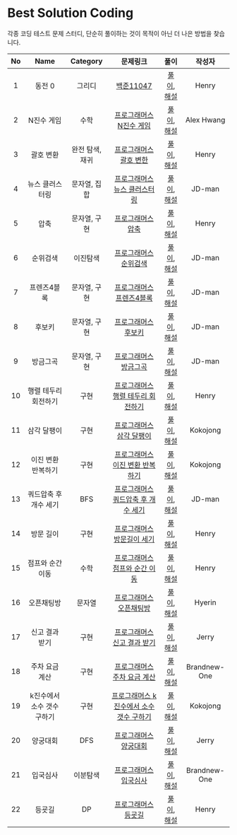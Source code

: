 # Best Solution Coding

각종 코딩 테스트 문제 스터디, 단순히 풀이하는 것이 목적이 아닌 더 나은 방법을 찾습니다.

|No|Name|Category|문제링크|풀이|작성자|
|:-:|:---:|:--------:|:------:|:--:|:-----:|
|1|동전 0|그리디|[백준11047](https://www.acmicpc.net/problem/11047)|[풀이](Solutions/BOJ/Greedy/BOJ11047.swift), [해설](https://blog.naver.com/raphaelra44/222546195826)|Henry|
|2|N진수 게임|수학|[프로그래머스 N진수 게임](https://programmers.co.kr/learn/courses/30/lessons/17687)|[풀이](Solutions/Programmers/Math/Ngame.swift), [해설](https://cksgh.tistory.com/entry/N%EC%A7%84%EC%88%98-%EA%B2%8C%EC%9E%84-Swift)|Alex Hwang|
|3|괄호 변환|완전 탐색, 재귀|[프로그래머스 괄호 변한](https://programmers.co.kr/learn/courses/30/lessons/60058)|[풀이](Solutions/Programmers/Recursive/BracketTranslate.swift), [해설](https://blog.naver.com/raphaelra44/222566491277)|Henry|
|4|뉴스 클러스터링|문자열, 집합|[프로그래머스 뉴스 클러스터링](https://programmers.co.kr/learn/courses/30/lessons/17677)|[풀이](Solutions/Programmers/Set/News/README.md), [해설](Solutions/Programmers/Set/News/README.md)|JD-man|
|5|압축|문자열, 구현|[프로그래머스 압축](https://programmers.co.kr/learn/courses/30/lessons/17684)|[풀이](Solutions/Programmers/String/Compress.swift), [해설](https://blog.naver.com/raphaelra44/222591530538)|Henry|
|6|순위검색|이진탐색|[프로그래머스 순위검색](https://programmers.co.kr/learn/courses/30/lessons/72412)|[풀이](Solutions/Programmers/BinarySearch/SearchRank.md), [해설](Solutions/Programmers/BinarySearch/SearchRank.md)|JD-man|
|7|프렌즈4블록|문자열, 구현|[프로그래머스 프렌즈4블록](https://programmers.co.kr/learn/courses/30/lessons/17679)|[풀이](Solutions/Programmers/Recursive/4Block.md), [해설](Solutions/Programmers/Recursive/4Block.md)|JD-man|
|8|후보키|문자열, 구현|[프로그래머스 후보키](https://programmers.co.kr/learn/courses/30/lessons/42890)|[풀이](Solutions/Programmers/String/CandidateKey.md), [해설](Solutions/Programmers/String/CandidateKey.md)|JD-man|
|9|방금그곡|문자열, 구현|[프로그래머스 방금그곡](https://programmers.co.kr/learn/courses/30/lessons/17683)|[풀이](Solutions/Programmers/String/ThatSong.md), [해설](Solutions/Programmers/String/ThatSong.md)|JD-man|
|10|행렬 테두리 회전하기|구현|[프로그래머스 행렬 테두리 회전하기](https://programmers.co.kr/learn/courses/30/lessons/77485)|[풀이](Solutions/Programmers/Implement/MatrixRotateBound.swift), [해설](https://blog.naver.com/raphaelra44/222591986545)|Henry|
|11|삼각 달팽이|구현|[프로그래머스 삼각 달팽이](https://programmers.co.kr/learn/courses/30/lessons/68645)|[풀이](https://github.com/urijan44/BestSolution/blob/master/Solutions/Programmers/Implement/TriangleSnail.md), [해설](https://github.com/urijan44/BestSolution/blob/master/Solutions/Programmers/Implement/TriangleSnail.md)|Kokojong|
|12|이진 변환 반복하기|구현|[프로그래머스 이진 변환 반복하기](https://programmers.co.kr/learn/courses/30/lessons/70129)|[풀이](https://github.com/urijan44/BestSolution/blob/master/Solutions/Programmers/Implement/BinaryConvert.md),[해설](https://github.com/urijan44/BestSolution/blob/master/Solutions/Programmers/Implement/BinaryConvert.md)|Kokojong|
|13|쿼드압축 후 개수 세기|BFS|[프로그래머스 쿼드압축 후 개수 세기](https://programmers.co.kr/learn/courses/30/lessons/68936)|[풀이](Solutions/Programmers/BFS/QuadTree.md),[해설](Solutions/Programmers/BFS/QuadTree.md)|JD-man|
|14|방문 길이|구현|[프로그래머스 방문길이 세기](https://programmers.co.kr/learn/courses/30/lessons/49994)|[풀이](Solutions/Programmers/Implement/VisitedLength.swift),[해설](https://blog.naver.com/raphaelra44/222619316529)|Henry|
|15|점프와 순간 이동|수학|[프로그래머스 점프와 순간 이동](https://programmers.co.kr/learn/courses/30/lessons/12980)|[풀이](Solutions/Programmers/Math/JumpAndTeleport.swift),[해설](https://velog.io/@hey_hen/프로그래머스-SummerWinter-Coding2018-점프와-순간이동-Swift)|Henry|
|16|오픈채팅방|문자열|[프로그래머스 오픈채팅방](https://programmers.co.kr/learn/courses/30/lessons/42888)|[풀이](https://github.com/urijan44/BestSolution/blob/master/Solutions/Programmers/String/OpenChatRoom.swift), [해설](https://velog.io/@hope1053/level-2-오픈-채팅방)|Hyerin|
|17|신고 결과 받기|구현|[프로그래머스 신고 결과 받기](https://programmers.co.kr/learn/courses/30/lessons/92334)|[풀이](https://github.com/noh3310/Algorithm_Swift/blob/main/Algorithm_Swift/%ED%94%84%EB%A1%9C%EA%B7%B8%EB%9E%98%EB%A8%B8%EC%8A%A4/%EC%8B%A0%EA%B3%A0%20%EA%B2%B0%EA%B3%BC%20%EB%B0%9B%EA%B8%B0.swift), [해설](https://jerry-bakery.tistory.com/entry/%EC%95%8C%EA%B3%A0%EB%A6%AC%EC%A6%98-%EC%8B%A0%EA%B3%A0-%EA%B2%B0%EA%B3%BC-%EB%B0%9B%EA%B8%B0%ED%94%84%EB%A1%9C%EA%B7%B8%EB%9E%98%EB%A8%B8%EC%8A%A4)|Jerry|
|18|주차 요금 계산|구현|[프로그래머스 주차 요금 계산](https://programmers.co.kr/learn/courses/30/lessons/92341)|[풀이](https://github.com/Brandnew-one/Coding_test/blob/master/sangwon/Programmers/92341.swift), [해설](https://velog.io/@cold929/프로그래머스-92341-주차-요금-계산)|Brandnew-One|
|19|k진수에서 소수 갯수 구하기|구현|[프로그래머스 k진수에서 소수 갯수 구하기](https://programmers.co.kr/learn/courses/30/lessons/92335)|[풀이](https://github.com/kokojong/programmers_swift/blob/main/k%EC%A7%84%EC%88%98%EC%97%90%EC%84%9C%20%EC%86%8C%EC%88%98%20%EA%B0%9C%EC%88%98%20%EA%B5%AC%ED%95%98%EA%B8%B0.swift), [해설](https://kokojong.tistory.com/14)|Kokojong|
|20|양궁대회|DFS|[프로그래머스 양궁대회](https://programmers.co.kr/learn/courses/30/lessons/92342)|[풀이](https://github.com/noh3310/Algorithm_Swift/blob/main/Algorithm_Swift/%ED%94%84%EB%A1%9C%EA%B7%B8%EB%9E%98%EB%A8%B8%EC%8A%A4/%EC%96%91%EA%B6%81%EB%8C%80%ED%9A%8C.swift), [해설](https://jerry-bakery.tistory.com/entry/%EC%95%8C%EA%B3%A0%EB%A6%AC%EC%A6%98-%EC%96%91%EA%B6%81-%EB%8C%80%ED%9A%8C%ED%94%84%EB%A1%9C%EA%B7%B8%EB%9E%98%EB%A8%B8%EC%8A%A4)|Jerry|
|21|입국심사|이분탐색|[프로그래머스 입국심사](https://programmers.co.kr/learn/courses/30/lessons/43238)|[풀이](https://github.com/Brandnew-one/Coding_test/blob/master/sangwon/Programmers/43238.swift), [해설](https://velog.io/@cold929/프로그래머스-43238입국심사)|Brandnew-One|
|22|등굣길|DP|[프로그래머스 등굣길](https://programmers.co.kr/learn/courses/30/lessons/42898)|[풀이](Solutions/Programmers/DP/TheWayToSchool.cpp), [해설](https://doing-programming.tistory.com/53)|Henry|